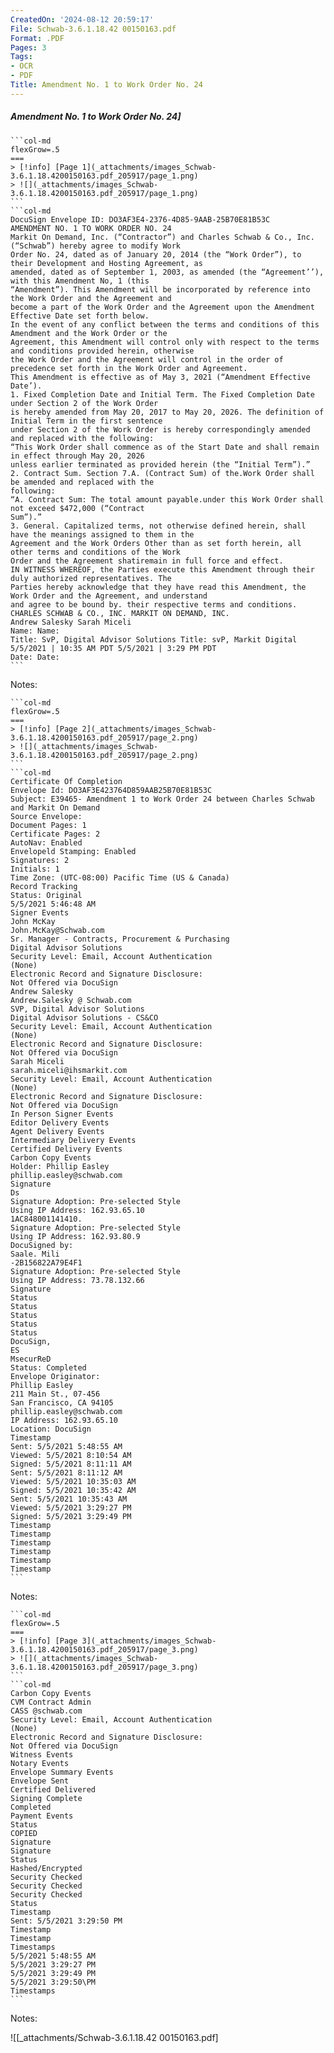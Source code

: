 ```yaml
---
CreatedOn: '2024-08-12 20:59:17'
File: Schwab-3.6.1.18.42 00150163.pdf
Format: .PDF
Pages: 3
Tags:
- OCR
- PDF
Title: Amendment No. 1 to Work Order No. 24
---
```


##### Amendment No. 1 to Work Order No. 24]

  
````col
```col-md
flexGrow=.5
===
> [!info] [Page 1](_attachments/images_Schwab-3.6.1.18.4200150163.pdf_205917/page_1.png)
> ![](_attachments/images_Schwab-3.6.1.18.4200150163.pdf_205917/page_1.png)
```  
```col-md
DocuSign Envelope ID: DO3AF3E4-2376-4D85-9AAB-25B70E81B53C  
AMENDMENT NO. 1 TO WORK ORDER NO. 24  
Markit On Demand, Inc. (“Contractor”) and Charles Schwab & Co., Inc. (“Schwab”) hereby agree to modify Work
Order No. 24, dated as of January 20, 2014 (the “Work Order”), to their Development and Hosting Agreement, as
amended, dated as of September 1, 2003, as amended (the “Agreement’’), with this Amendment No, 1 (this
“Amendment”). This Amendment will be incorporated by reference into the Work Order and the Agreement and
become a part of the Work Order and the Agreement upon the Amendment Effective Date set forth below.  
In the event of any conflict between the terms and conditions of this Amendment and the Work Order or the
Agreement, this Amendment will control only with respect to the terms and conditions provided herein, otherwise
the Work Order and the Agreement will control in the order of precedence set forth in the Work Order and Agreement.  
This Amendment is effective as of May 3, 2021 (“Amendment Effective Date’).  
1. Fixed Completion Date and Initial Term. The Fixed Completion Date under Section 2 of the Work Order
is hereby amended from May 20, 2017 to May 20, 2026. The definition of Initial Term in the first sentence
under Section 2 of the Work Order is hereby correspondingly amended and replaced with the following:  
“This Work Order shall commence as of the Start Date and shall remain in effect through May 20, 2026
unless earlier terminated as provided herein (the “Initial Term”).”  
2. Contract Sum. Section 7.A. (Contract Sum) of the.Work Order shall be amended and replaced with the
following:  
“A. Contract Sum: The total amount payable.under this Work Order shall not exceed $472,000 (“Contract
Sum”).”  
3. General. Capitalized terms, not otherwise defined herein, shall have the meanings assigned to them in the
Agreement and the Work Orders Other than as set forth herein, all other terms and conditions of the Work
Order and the Agreement shatiremain in full force and effect.  
IN WITNESS WHEREOF, the Parties execute this Amendment through their duly authorized representatives. The
Parties hereby acknowledge that they have read this Amendment, the Work Order and the Agreement, and understand
and agree to be bound by. their respective terms and conditions.  
CHARLES SCHWAB & CO., INC. MARKIT ON DEMAND, INC.
Andrew Salesky Sarah Miceli  
Name: Name:  
Title: SvP, Digital Advisor Solutions Title: svP, Markit Digital
5/5/2021 | 10:35 AM PDT 5/5/2021 | 3:29 PM PDT  
Date: Date:  
```
````
Notes:    
````col
```col-md
flexGrow=.5
===
> [!info] [Page 2](_attachments/images_Schwab-3.6.1.18.4200150163.pdf_205917/page_2.png)
> ![](_attachments/images_Schwab-3.6.1.18.4200150163.pdf_205917/page_2.png)
```  
```col-md
Certificate Of Completion  
Envelope Id: DO3AF3E423764D859AAB25B70E81B53C  
Subject: E39465- Amendment 1 to Work Order 24 between Charles Schwab and Markit On Demand  
Source Envelope:  
Document Pages: 1  
Certificate Pages: 2  
AutoNav: Enabled  
Envelopeld Stamping: Enabled  
Signatures: 2
Initials: 1  
Time Zone: (UTC-08:00) Pacific Time (US & Canada)  
Record Tracking  
Status: Original
5/5/2021 5:46:48 AM  
Signer Events  
John McKay
John.McKay@Schwab.com  
Sr. Manager - Contracts, Procurement & Purchasing  
Digital Advisor Solutions  
Security Level: Email, Account Authentication
(None)  
Electronic Record and Signature Disclosure:  
Not Offered via DocuSign  
Andrew Salesky
Andrew.Salesky @ Schwab.com
SVP, Digital Advisor Solutions
Digital Advisor Solutions - CS&CO  
Security Level: Email, Account Authentication
(None)  
Electronic Record and Signature Disclosure:  
Not Offered via DocuSign  
Sarah Miceli
sarah.miceli@ihsmarkit.com  
Security Level: Email, Account Authentication
(None)  
Electronic Record and Signature Disclosure:  
Not Offered via DocuSign
In Person Signer Events
Editor Delivery Events
Agent Delivery Events
Intermediary Delivery Events
Certified Delivery Events  
Carbon Copy Events  
Holder: Phillip Easley
phillip.easley@schwab.com  
Signature  
Ds  
Signature Adoption: Pre-selected Style
Using IP Address: 162.93.65.10  
1AC848001141410.  
Signature Adoption: Pre-selected Style
Using IP Address: 162.93.80.9  
DocuSigned by:  
Saale. Mili  
-2B156822A79E4F1  
Signature Adoption: Pre-selected Style
Using IP Address: 73.78.132.66  
Signature
Status
Status
Status
Status  
Status  
DocuSign,  
ES
MsecurReD  
Status: Completed  
Envelope Originator:  
Phillip Easley  
211 Main St., 07-456  
San Francisco, CA 94105
phillip.easley@schwab.com
IP Address: 162.93.65.10  
Location: DocuSign  
Timestamp  
Sent: 5/5/2021 5:48:55 AM
Viewed: 5/5/2021 8:10:54 AM
Signed: 5/5/2021 8:11:11 AM  
Sent: 5/5/2021 8:11:12 AM
Viewed: 5/5/2021 10:35:03 AM
Signed: 5/5/2021 10:35:42 AM  
Sent: 5/5/2021 10:35:43 AM
Viewed: 5/5/2021 3:29:27 PM
Signed: 5/5/2021 3:29:49 PM  
Timestamp
Timestamp
Timestamp
Timestamp
Timestamp  
Timestamp  
```
````
Notes:    
````col
```col-md
flexGrow=.5
===
> [!info] [Page 3](_attachments/images_Schwab-3.6.1.18.4200150163.pdf_205917/page_3.png)
> ![](_attachments/images_Schwab-3.6.1.18.4200150163.pdf_205917/page_3.png)
```  
```col-md
Carbon Copy Events
CVM Contract Admin
CASS @schwab.com  
Security Level: Email, Account Authentication
(None)  
Electronic Record and Signature Disclosure:
Not Offered via DocuSign  
Witness Events
Notary Events  
Envelope Summary Events
Envelope Sent  
Certified Delivered  
Signing Complete  
Completed  
Payment Events  
Status  
COPIED  
Signature
Signature  
Status
Hashed/Encrypted
Security Checked
Security Checked
Security Checked  
Status  
Timestamp
Sent: 5/5/2021 3:29:50 PM  
Timestamp
Timestamp  
Timestamps  
5/5/2021 5:48:55 AM
5/5/2021 3:29:27 PM
5/5/2021 3:29:49 PM
5/5/2021 3:29:50\PM  
Timestamps  
```
````
Notes:  


![[_attachments/Schwab-3.6.1.18.42 00150163.pdf]